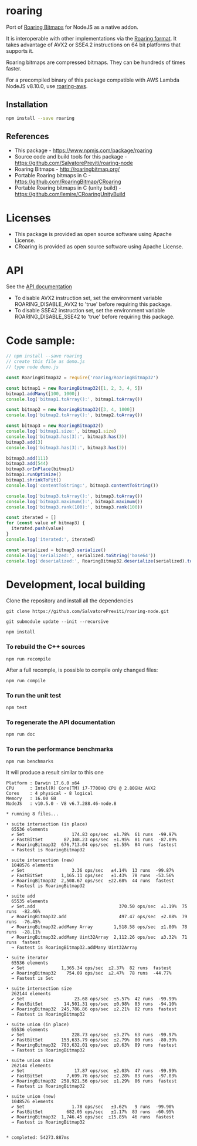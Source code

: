 # roaring

Port of [Roaring Bitmaps](http://roaringbitmap.org) for NodeJS as a native addon.

It is interoperable with other implementations via the [Roaring format](https://github.com/RoaringBitmap/RoaringFormatSpec/).
It takes advantage of AVX2 or SSE4.2 instructions on 64 bit platforms that supports it.

Roaring bitmaps are compressed bitmaps. They can be hundreds of times faster.

For a precompiled binary of this package compatible with AWS Lambda NodeJS v8.10.0, use [roaring-aws](https://www.npmjs.com/package/roaring-aws).

## Installation

```sh
npm install --save roaring
```

## References

- This package - <https://www.npmjs.com/package/roaring>
- Source code and build tools for this package - <https://github.com/SalvatorePreviti/roaring-node>
- Roaring Bitmaps - <http://roaringbitmap.org/>
- Portable Roaring bitmaps in C - <https://github.com/RoaringBitmap/CRoaring>
- Portable Roaring bitmaps in C (unity build) - https://github.com/lemire/CRoaringUnityBuild

# Licenses

- This package is provided as open source software using Apache License.
- CRoaring is provided as open source software using Apache License.

# API

See the [API documentation](documentation/api/index.d.md)

- To disable AVX2 instruction set, set the environment variable ROARING_DISABLE_AVX2 to 'true' before requiring this package.
- To disable SSE42 instruction set, set the environment variable ROARING_DISABLE_SSE42 to 'true' before requiring this package.

# Code sample:

```javascript
// npm install --save roaring
// create this file as demo.js
// type node demo.js

const RoaringBitmap32 = require('roaring/RoaringBitmap32')

const bitmap1 = new RoaringBitmap32([1, 2, 3, 4, 5])
bitmap1.addMany([100, 1000])
console.log('bitmap1.toArray():', bitmap1.toArray())

const bitmap2 = new RoaringBitmap32([3, 4, 1000])
console.log('bitmap2.toArray():', bitmap2.toArray())

const bitmap3 = new RoaringBitmap32()
console.log('bitmap1.size:', bitmap1.size)
console.log('bitmap3.has(3):', bitmap3.has(3))
bitmap3.add(3)
console.log('bitmap3.has(3):', bitmap3.has(3))

bitmap3.add(111)
bitmap3.add(544)
bitmap3.orInPlace(bitmap1)
bitmap1.runOptimize()
bitmap1.shrinkToFit()
console.log('contentToString:', bitmap3.contentToString())

console.log('bitmap3.toArray():', bitmap3.toArray())
console.log('bitmap3.maximum():', bitmap3.maximum())
console.log('bitmap3.rank(100):', bitmap3.rank(100))

const iterated = []
for (const value of bitmap3) {
  iterated.push(value)
}
console.log('iterated:', iterated)

const serialized = bitmap3.serialize()
console.log('serialized:', serialized.toString('base64'))
console.log('deserialized:', RoaringBitmap32.deserialize(serialized).toArray())
```

# Development, local building

Clone the repository and install all the dependencies

```
git clone https://github.com/SalvatorePreviti/roaring-node.git

git submodule update --init --recursive

npm install
```

### To rebuild the C++ sources

```
npm run recompile
```

After a full recomple, is possible to compile only changed files:

```
npm run compile
```

### To run the unit test

```
npm test
```

### To regenerate the API documentation

```
npm run doc
```

### To run the performance benchmarks

```sh
npm run benchmarks
```

It will produce a result similar to this one

```
Platform : Darwin 17.6.0 x64
CPU      : Intel(R) Core(TM) i7-7700HQ CPU @ 2.80GHz AVX2
Cores    : 4 physical - 8 logical
Memory   : 16.00 GB
NodeJS   : v10.5.0 - V8 v6.7.288.46-node.8

* running 8 files...

• suite intersection (in place)
  65536 elements
  ✔ Set                  174.83 ops/sec  ±1.78%  61 runs  -99.97%
  ✔ FastBitSet        87,348.23 ops/sec  ±1.95%  81 runs  -87.09%
  ✔ RoaringBitmap32  676,713.04 ops/sec  ±1.55%  84 runs  fastest
  ➔ Fastest is RoaringBitmap32

• suite intersection (new)
  1048576 elements
  ✔ Set                  3.36 ops/sec   ±4.14%  13 runs  -99.87%
  ✔ FastBitSet       1,165.11 ops/sec   ±1.43%  78 runs  -53.56%
  ✔ RoaringBitmap32  2,508.67 ops/sec  ±22.68%  44 runs  fastest
  ➔ Fastest is RoaringBitmap32

• suite add
  65535 elements
  ✔ Set.add                                370.50 ops/sec  ±1.19%  75 runs  -82.46%
  ✔ RoaringBitmap32.add                    497.47 ops/sec  ±2.08%  79 runs  -76.45%
  ✔ RoaringBitmap32.addMany Array        1,518.58 ops/sec  ±1.80%  78 runs  -28.11%
  ✔ RoaringBitmap32.addMany Uint32Array  2,112.26 ops/sec  ±3.32%  71 runs  fastest
  ➔ Fastest is RoaringBitmap32.addMany Uint32Array

• suite iterator
  65536 elements
  ✔ Set              1,365.34 ops/sec  ±2.37%  82 runs  fastest
  ✔ RoaringBitmap32    754.09 ops/sec  ±2.47%  78 runs  -44.77%
  ➔ Fastest is Set

• suite intersection size
  262144 elements
  ✔ Set                   23.68 ops/sec  ±5.57%  42 runs  -99.99%
  ✔ FastBitSet        14,501.31 ops/sec  ±0.98%  83 runs  -94.10%
  ✔ RoaringBitmap32  245,786.86 ops/sec  ±2.21%  82 runs  fastest
  ➔ Fastest is RoaringBitmap32

• suite union (in place)
  65536 elements
  ✔ Set                  228.73 ops/sec  ±3.27%  63 runs  -99.97%
  ✔ FastBitSet       153,633.79 ops/sec  ±2.79%  80 runs  -80.39%
  ✔ RoaringBitmap32  783,632.01 ops/sec  ±0.63%  89 runs  fastest
  ➔ Fastest is RoaringBitmap32

• suite union size
  262144 elements
  ✔ Set                   17.87 ops/sec  ±2.03%  47 runs  -99.99%
  ✔ FastBitSet         7,699.76 ops/sec  ±2.28%  83 runs  -97.03%
  ✔ RoaringBitmap32  258,921.56 ops/sec  ±1.29%  86 runs  fastest
  ➔ Fastest is RoaringBitmap32

• suite union (new)
  1048576 elements
  ✔ Set                  1.78 ops/sec   ±3.62%   9 runs  -99.90%
  ✔ FastBitSet         682.05 ops/sec   ±1.17%  83 runs  -60.95%
  ✔ RoaringBitmap32  1,746.45 ops/sec  ±15.85%  46 runs  fastest
  ➔ Fastest is RoaringBitmap32


* completed: 54273.887ms
```
